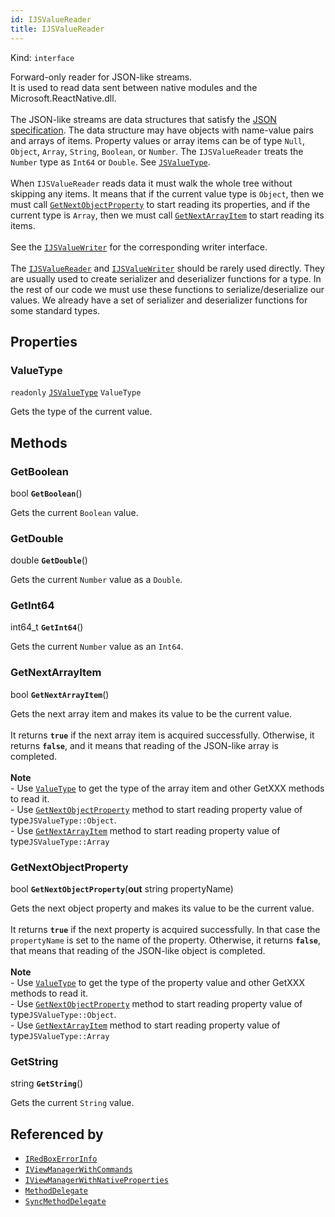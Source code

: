 ```yaml
---
id: IJSValueReader
title: IJSValueReader
---
```


Kind: `interface`



Forward-only reader for JSON-like streams.<br/>It is used to read data sent between native modules and the Microsoft.ReactNative.dll.<br/><br/>The JSON-like streams are data structures that satisfy the [JSON specification](https://tools.ietf.org/html/rfc8259). The data structure may have objects with name-value pairs and arrays of items. Property values or array items can be of type `Null`, `Object`, `Array`, `String`, `Boolean`, or `Number`. The `IJSValueReader` treats the `Number` type as `Int64` or `Double`. See [`JSValueType`](JSValueType).<br/><br/>When `IJSValueReader` reads data it must walk the whole tree without skipping any items. It means that if the current value type is `Object`, then we must call [`GetNextObjectProperty`](#getnextobjectproperty) to start reading its properties, and if the current type is `Array`, then we must call [`GetNextArrayItem`](#getnextarrayitem) to start reading its items.<br/><br/>See the [`IJSValueWriter`](IJSValueWriter) for the corresponding writer interface.<br/><br/>The [`IJSValueReader`](IJSValueReader) and [`IJSValueWriter`](IJSValueWriter) should be rarely used directly. They are usually used to create serializer and deserializer functions for a type. In the rest of our code we must use these functions to serialize/deserialize our values. We already have a set of serializer and deserializer functions for some standard types.

## Properties
### ValueType
`readonly`  [`JSValueType`](JSValueType) `ValueType`

Gets the type of the current value.



## Methods
### GetBoolean
bool **`GetBoolean`**()

Gets the current `Boolean` value.



### GetDouble
double **`GetDouble`**()

Gets the current `Number` value as a `Double`.



### GetInt64
int64_t **`GetInt64`**()

Gets the current `Number` value as an `Int64`.



### GetNextArrayItem
bool **`GetNextArrayItem`**()

Gets the next array item and makes its value to be the current value.<br/><br/>It returns **`true`** if the next array item is acquired successfully. Otherwise, it returns **`false`**, and it means that reading of the JSON-like array is completed.<br/><br/>**Note**<br/>- Use [`ValueType`](#valuetype) to get the type of the array item and other GetXXX methods to read it.<br/>- Use [`GetNextObjectProperty`](#getnextobjectproperty) method to start reading property value of type`JSValueType::Object`.<br/>- Use [`GetNextArrayItem`](#getnextarrayitem) method to start reading property value of type`JSValueType::Array`



### GetNextObjectProperty
bool **`GetNextObjectProperty`**(**out** string propertyName)

Gets the next object property and makes its value to be the current value.<br/><br/>It returns **`true`** if the next property is acquired successfully. In that case the `propertyName` is set to the name of the property. Otherwise, it returns **`false`**, that means that reading of the JSON-like object is completed.<br/><br/>**Note**<br/>- Use [`ValueType`](#valuetype) to get the type of the property value and other GetXXX methods to read it.<br/>- Use [`GetNextObjectProperty`](#getnextobjectproperty) method to start reading property value of type`JSValueType::Object`.<br/>- Use [`GetNextArrayItem`](#getnextarrayitem) method to start reading property value of type`JSValueType::Array`



### GetString
string **`GetString`**()

Gets the current `String` value.






## Referenced by
- [`IRedBoxErrorInfo`](IRedBoxErrorInfo)
- [`IViewManagerWithCommands`](IViewManagerWithCommands)
- [`IViewManagerWithNativeProperties`](IViewManagerWithNativeProperties)
- [`MethodDelegate`](MethodDelegate)
- [`SyncMethodDelegate`](SyncMethodDelegate)
